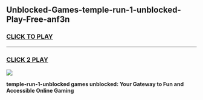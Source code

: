 
## Unblocked-Games-temple-run-1-unblocked-Play-Free-anf3n
<h3>
<a href="https://premium76.site?title=temple-run-1-unblocked&ref=18A1">CLICK TO PLAY</a></h3>
<hr>

<h3>
<a href="https://premium76.site?title=temple-run-1-unblocked&ref=18A1">CLICK 2 PLAY</a>
  
</h3>

<a href="https://premium76.site?title=temple-run-1-unblocked&ref=18A1"><img src="https://clearcache.store/games.png"></a>


**temple-run-1-unblocked games unblocked: Your Gateway to Fun and Accessible Online Gaming**
